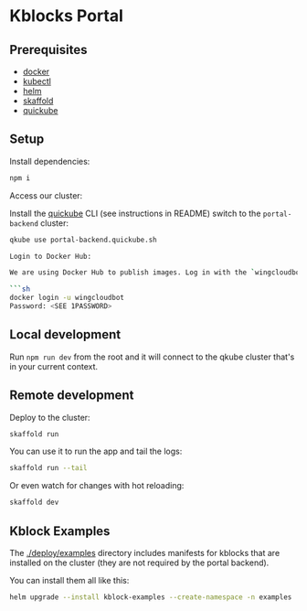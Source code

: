 # Kblocks Portal

## Prerequisites

* [docker](https://www.docker.com/)
* [kubectl](https://kubernetes.io/docs/reference/kubectl/)
* [helm](https://helm.sh/)
* [skaffold](https://skaffold.dev/)
* [quickube](https://github.com/winglang/quickube)

## Setup

Install dependencies:

```sh
npm i
```

Access our cluster:

Install the [quickube](https://github.com/winglang/quickube) CLI (see instructions in README)
switch to the `portal-backend` cluster:

```sh
qkube use portal-backend.quickube.sh

Login to Docker Hub:

We are using Docker Hub to publish images. Log in with the `wingcloudbot` user and password from [1password]:

```sh
docker login -u wingcloudbot
Password: <SEE 1PASSWORD>
```

[1password]: https://start.1password.com/open/i?a=E2C6K5R5T5BZFDLNI34WC55CCU&v=gb5pxjy6oqlfg4rbxjfiwapmwy&i=lzd45n6b5mraghh53hnq74hccy&h=wingcloud.1password.com

## Local development

Run `npm run dev` from the root and it will connect to the qkube cluster that's in your current
context.

## Remote development

Deploy to the cluster:

```sh
skaffold run
```

You can use it to run the app and tail the logs:

```sh
skaffold run --tail
```

Or even watch for changes with hot reloading:

```sh
skaffold dev
```

## Kblock Examples

The [./deploy/examples](./deploy/examples/) directory includes manifests for kblocks that are
installed on the cluster (they are not required by the portal backend).

You can install them all like this:

```sh
helm upgrade --install kblock-examples --create-namespace -n examples ./deploy/examples
```